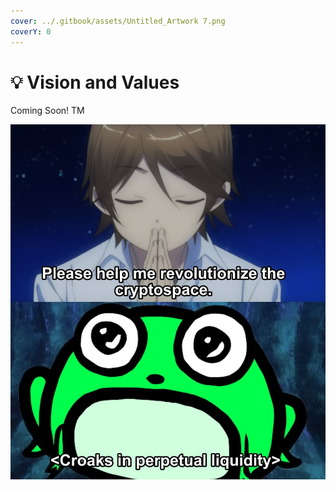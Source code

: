 ```yaml
---
cover: ../.gitbook/assets/Untitled_Artwork 7.png
coverY: 0
---
```


# 💡 Vision and Values

Coming Soon! TM

![](../.gitbook/assets/cROAKLIQUID.jpg)

